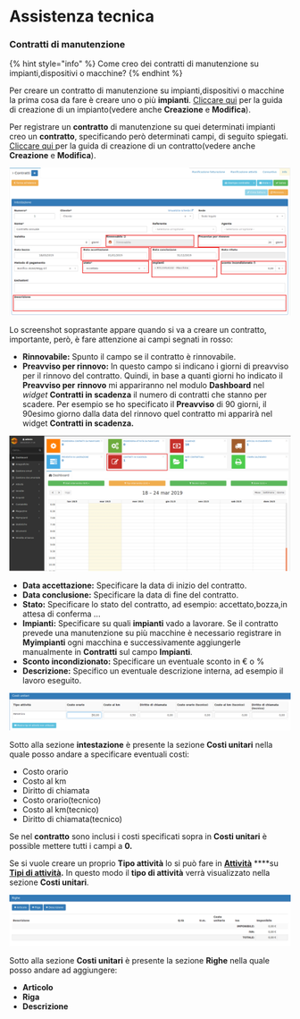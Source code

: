 # Assistenza tecnica

### Contratti di manutenzione

{% hint style="info" %}
Come creo dei contratti di manutenzione su impianti,dispositivi o macchine?
{% endhint %}

Per creare un contratto di manutenzione su impianti,dispositivi o macchine la prima cosa da fare è creare uno o più **impianti**. [Cliccare qui](../guide/modules/impianti/) per la guida di creazione di un impianto\(vedere anche **Creazione** e **Modifica**\).

Per registrare un **contratto** di manutenzione su quei determinati impianti creo un **contratto**, specificando però determinati campi, di seguito spiegati. [Cliccare qui ](../guide/modules/vendite/contratti/)per la guida di creazione di un contratto\(vedere anche **Creazione** e **Modifica**\).

![](../.gitbook/assets/contrattoannuale.png)

Lo screenshot soprastante appare quando si va a creare un contratto, importante, però, è fare attenzione ai campi segnati in rosso:

* **Rinnovabile:** Spunto il campo se il contratto è rinnovabile.
* **Preavviso per rinnovo:** In questo campo si indicano i giorni di preavviso per il rinnovo del contratto. Quindi, in base a quanti giorni ho indicato il **Preavviso per** **rinnovo** mi appariranno nel modulo **Dashboard** nel _widget_ **Contratti in scadenza** il numero di contratti che stanno per scadere. Per esempio se ho specificato il **Preavviso** di 90 giorni, il 90esimo giorno dalla data del rinnovo quel contratto mi apparirà nel widget **Contratti in scadenza.**

![](../.gitbook/assets/contrattiinscadenza%20%281%29.png)

* **Data accettazione:** Specificare la data di inizio del contratto.
* **Data conclusione:** Specificare la data di fine del contratto.
* **Stato:** Specificare lo stato del contratto, ad esempio: accettato,bozza,in attesa di conferma ...
* **Impianti:** Specificare su quali **impianti** vado a lavorare. Se il contratto prevede una manutenzione su più macchine è necessario registrare in **Myimpianti** ogni macchina e successivamente aggiungerle manualmente in **Contratti** sul campo **Impianti**.
* **Sconto incondizionato:** Specificare un eventuale sconto in € o %
* **Descrizione:** Specifico un eventuale descrizione interna, ad esempio il lavoro eseguito.

![](../.gitbook/assets/costiunitariannuali.png)

Sotto alla sezione **intestazione** è presente la sezione **Costi unitari** nella quale posso andare a specificare eventuali costi:

* Costo orario
* Costo al km 
* Diritto di chiamata
* Costo orario\(tecnico\)
* Costo al km\(tecnico\)
* Diritto di chiamata\(tecnico\)

Se nel **contratto** sono inclusi i costi specificati sopra in **Costi unitari** è possible mettere tutti i campi a **0.**

Se si vuole creare un proprio **Tipo attività** lo si può fare in [**Attività**](../guide/modules/attivita/) ****su [**Tipi di attività**](../guide/modules/attivita/tipidiattivita/)**.** In questo modo il **tipo di attività** verrà visualizzato nella sezione **Costi unitari**.

![](../.gitbook/assets/righe-annuali%20%281%29.png)

Sotto alla sezione **Costi unitari** è presente la sezione **Righe** nella quale posso andare ad aggiungere:

* **Articolo**
* **Riga**
* **Descrizione**



